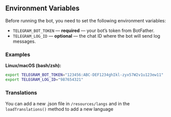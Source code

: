 ## Environment Variables

Before running the bot, you need to set the following environment variables:

- `TELEGRAM_BOT_TOKEN` — **required** — your bot’s token from BotFather.
- `TELEGRAM_LOG_ID` — **optional** — the chat ID where the bot will send log messages.

### Examples

**Linux/macOS (bash/zsh):**
```bash
export TELEGRAM_BOT_TOKEN="123456:ABC-DEF1234ghIkl-zyx57W2v1u123ew11"
export TELEGRAM_LOG_ID="987654321"
```

### Translations

You can add a new .json file in `/resources/langs` and in the `loadTranslations()` method to add a new language